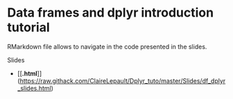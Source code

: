 # Data frames and dplyr introduction tutorial

RMarkdown file allows to navigate in the code presented in the slides.

Slides
  - \[[**.html**]](https://raw.githack.com/ClaireLepault/Dplyr_tuto/master/Slides/df_dplyr_slides.html)
